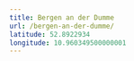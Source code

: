 ```yaml
---
title: Bergen an der Dumme
url: /bergen-an-der-dumme/
latitude: 52.8922934
longitude: 10.960349500000001
---
```

